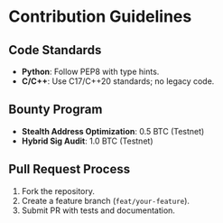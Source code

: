 # Contribution Guidelines  

## Code Standards  
- **Python**: Follow PEP8 with type hints.  
- **C/C++**: Use C17/C++20 standards; no legacy code.  

## Bounty Program  
- **Stealth Address Optimization**: 0.5 BTC (Testnet)  
- **Hybrid Sig Audit**: 1.0 BTC (Testnet)  

## Pull Request Process  
1. Fork the repository.  
2. Create a feature branch (`feat/your-feature`).  
3. Submit PR with tests and documentation.  
